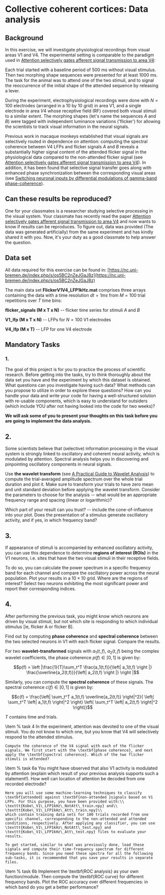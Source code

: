 # Collective coherent cortices: Data analysis

## Background

In this exercise, we will investigate physiological recordings from visual areas V1 and V4. The experimental setting is comparable to the paradigm used in [Attention selectively gates afferent signal transmission to area V4](https://www.jneurosci.org/content/38/14/3441):

Each trial started with a baseline period of 500 ms without visual stimulus. Then two morphing shape sequences were presented for at least 1000 ms. The task for the animal was to attend one of the two stimuli, and to signal the reoccurrence of the initial shape of the attended sequence by releasing a lever.

During the experiment, electrophysiological recordings were done with $N=100$ electrodes (arranged in a 10 by 10 grid) in area V1, and a single electrode in area $V4$ whose receptive field (RF) covered both visual stimuli to a similar extent. The morphing shapes (let's name the sequences $A$ and $B$) were tagged with independent luminance variations ('flicker') for allowing the scientists to track visual information in the neural signals. 

Previous work in macaque monkeys established that visual signals are selectively routed in dependence on attention: computing the spectral coherence between V4 LFPs and flicker signals $A$ and $B$ reveals a substantially higher signal content of the attended flicker signal in the physiological data compared to the non-attended flicker signal (see [Attention selectively gates afferent signal transmission to area V4](https://www.jneurosci.org/content/38/14/3441)). In addition, it has been found that selective signal transfer goes along with enhanced phase synchronization between the corresponding visual areas (see [Switching neuronal inputs by differential modulations of gamma-band phase-coherence](https://www.jneurosci.org/content/32/46/16172)).

## Can these results be reproduced?

One for your classmates is a researcher studying selective processing in the visual system. Your classmate has recently read the paper [Attention selectively gates afferent signal transmission to area V4](https://www.jneurosci.org/content/38/14/3441) and now wants to know if results can be reproduces. To figure out, data was provided (The data was generated artificially) from the same experiment and has kindly shared it with you. Now, it's your duty as a good classmate to help answer the question.


## Data set
All data required for this exercise can be found in: [https://nc.uni-bremen.de/index.php/s/os5BC2nZeJGaJ8z](https://nc.uni-bremen.de/index.php/s/os5BC2nZeJGaJ8z)

The main data set **FlickerV1V4\_LFP1kHz.mat** comprises three arrays containing the data with a time resolution $dt = 1ms$ from $M=100$ trial repetitions over $T$ time bins:

**flicker\_signals (M x T x N)** -- flicker time series for stimuli $A$ and $B$

**V1\_lfp (M x T x N)** -- LFPs for $N=100$ V1 electrodes

**V4\_lfp (M x T)** -- LFP for one V4 electrode


## Mandatory Tasks

### 1.
The goal of this project is for you to practice the process of scientific research. Before getting into the tasks, try to think thoroughly about the data set you have and the experiment by which this dataset is obtained. What questions can you investigate having such data? What methods can you propose to utilize in order to explore these questions? How can you handle your data and write your code for having a well-structured solution with re-usable components, which is easy to understand for outsiders (which include YOU after not having looked into the code for two weeks)?
   
**We will ask some of you to present your thoughts on this task before you are going to implement the data analysis.**
    
## 2.
Some scientists believe that (selective) information processing in the visual system is strongly linked to oscillatory and coherent neural activity, which is modulated by attention. Spectral analysis helps you in discovering and pinpointing oscillatory components in neural signals.
  
Use **the wavelet transform** (see [A Practical Guide to Wavelet Analysis](https://doi.org/10.1175/1520-0477(1998)079<0061:APGTWA>2.0.CO;2)) to compute the trial-averaged amplitude spectrum over the whole trial duration and plot it. Make sure to transform your trials to have zero mean and unit standard deviation before applying the wavelet transform. Consider the parameters to choose for the analysis -- what would be an appropriate frequency range and spacing (linear or logarithmic)?

Which part of your result can you trust? -- include the cone-of-influence into your plot. Does the presentation of a stimulus generate oscillatory activity, and if yes, in which frequency band? 

## 3.
If appearance of stimuli is accompanied by enhanced oscillatory activity, you can use this dependence to determine **regions of interest (ROIs)** in the V1 neurons, i.e. sites that have the two visual stimuli in their receptive fields.
    
To do so, you can calculate the power spectrum in a specific frequency band for each channel and compare the oscillatory power across the neural population. Plot your results in a $10\times10$ grid. Where are the regions of interest? Select two neurons exhibiting the most significant power and report their corresponding indices.

## 4.

After performing the previous task, you might know which neurons are driven by visual stimuli, but not which site is responding to which individual stimulus [ie, flicker A or flicker B].

Find out by computing **phase coherence** and **spectral coherence** between the two selected neurons in V1 with each flicker signal. Compare the results.

For two **wavelet-transformed** signals with $a_1(t,f)$, $a_2(t,f)$ being the complex wavelet coefficients, the phase coherence $p(f) \in [0,1]$  is given by:        

$$p(f) = \left |\frac{1}{T}\sum_t^T \frac{a_1(t,f)}{\left| a_1(t,f)  \right |} \frac{\overline{a_2(t,f)}}{\left| a_2(t,f)  \right |} \right |$$
 
Similarly, you can compute the **spectral coherence** of these signals. The spectral coherence $c(f) \in [0,1]$ is given by:

$$c(f) = \frac{\left| \sum_t^T a_1(t,f) \overline{a_2(t,f)} \right|^2}{ \left( \sum_t^T \left| a_1(t,f)  \right|^2 \right) \left( \sum_t^T \left| a_2(t,f) \right|^2 \right)}$$

$T$ contains time and trials. 



\item 
% task 4
    In the experiment, attention was devoted to one of the visual stimuli. You do not know to which one, but you know that V4 will selectively respond to the attended stimulus.

    Compute the coherence of the V4 signal with each of the flicker signals. We first start with the \textbf{phase coherence}, and next apply the \textbf{spectral coherence}. Which of the two flicker stimuli is attended?

\item
% task 6a
    You might have observed that also V1 activity is modulated by attention (explain which result of your previous analysis supports such a statement!). How well can location of attention be decoded from one recorded electrode?


    Here you will use some machine-learning techniques to classify \textbf{attended} against \textbf{non-attended }signals based on V1 LFPs. For this purpose, you have been provided with:\\
    \texttt{Kobe\_V1\_LFP1kHz\_NotAtt\_train.npy} and\\
    \texttt{Kobe\_V1\_LFP1kHz\_Att\_train.npy}\\
    which contain training data sets for 100 trials recorded from one specific channel, corresponding to the non-attended and attended conditions, respectively. After applying any classifier, you can use  \texttt{Kobe\_V1\_LFP1kHz\_NotAtt\_test.npy} and \texttt{Kobe\_V1\_LFP1kHz\_Att\_test.npy} files to evaluate your results.

    To get started, similar to what was previously done, load these signals and compute their time-frequency spectrum for different frequency bands. Since you need these spectra for all the following sub-tasks, it is recommended that you save your results in separate files.

\item
% task 6b
    Implement the \textbf{ROC analysis} as your own function/module. Then compute the \textbf{ROC curve} for different frequency bands. Plot the ROC accuracy over different frequencies: in which band do you get a better performance? 


